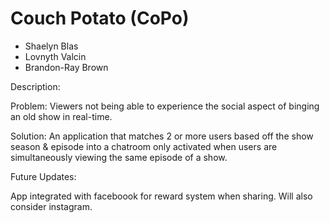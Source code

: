 # Couch Potato (CoPo)
- Shaelyn Blas
- Lovnyth Valcin
- Brandon-Ray Brown

Description:

Problem: Viewers not being able to experience the social aspect of binging an old show in real-time.

Solution: An application that matches 2 or more users based off the show season & episode into a chatroom only activated when users are simultaneously viewing the same episode of a show.


Future Updates:

App integrated with faceboook for reward system when sharing. Will also consider instagram.